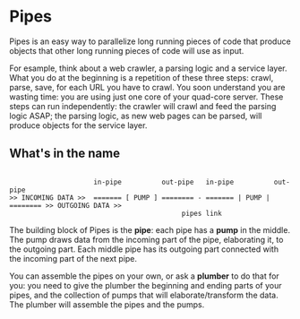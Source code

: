 # Pipes
Pipes is an easy way to parallelize long running pieces of code that produce objects that other long running pieces of code will use as input.

For esample, think about a web crawler, a parsing logic and a service layer.
What you do at the beginning is a repetition of these three steps: crawl, parse, save, for each URL you have to crawl. You soon understand you are wasting time: you are using just one core of your quad-core server. These steps can run independently: the crawler will crawl and feed the parsing logic ASAP; the parsing logic, as new web pages can be parsed, will produce objects for the service layer.

## What's in the name

<code>
                     in-pipe          out-pipe   in-pipe          out-pipe
>> INCOMING DATA >>  ======= [ PUMP ] ======== - ======= | PUMP | ======== >> OUTGOING DATA >>
                                           pipes link
</code>

The building block of Pipes is the **pipe**: each pipe has a **pump** in the middle. The pump draws data from the incoming part of the pipe, elaborating it, to the outgoing part.
Each middle pipe has its outgoing part connected with the incoming part of the next pipe.

You can assemble the pipes on your own, or ask a **plumber** to do that for you: you need to give the plumber the beginning and ending parts of your pipes, and the collection of pumps that will elaborate/transform the data. The plumber will assemble the pipes and the pumps.